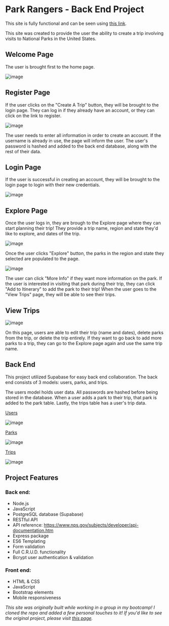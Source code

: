 # Park Rangers - Back End Project 

This site is fully functional and can be seen using [this link](https://park-rangers-project.herokuapp.com).

This site was created to provide the user the ability to create a trip involving visits to National Parks in the United States. 

## Welcome Page

The user is brought first to the home page. 

![image](https://user-images.githubusercontent.com/78281930/117556953-dd722c80-b033-11eb-8bcd-8124b6f53365.png)

## Register Page

If the user clicks on the "Create A Trip" button, they will be brought to the login page. They can log in if they already have an account, or they can click on the link to register.

![image](https://user-images.githubusercontent.com/78281930/117556983-317d1100-b034-11eb-8f2b-41cb9eb0b7f8.png)

The user needs to enter all information in order to create an account. If the username is already in use, the page will inform the user. The user's password is hashed and added to the back end database, along with the rest of their data.

## Login Page

If the user is successful in creating an account, they will be brought to the login page to login with their new credentials. 

![image](https://user-images.githubusercontent.com/78281930/117557010-743ee900-b034-11eb-9f4d-395bfee5e5d9.png)

## Explore Page

Once the user logs in, they are brough to the Explore page where they can start planning their trip! They provide a trip name, region and state they'd like to explore, and dates of the trip. 

![image](https://user-images.githubusercontent.com/78281930/117557124-7786a480-b035-11eb-8648-18145ace23bc.png)

Once the user clicks "Explore" button, the parks in the region and state they selected are populated to the page. 

![image](https://user-images.githubusercontent.com/78281930/117557392-114f5100-b038-11eb-936a-c62145e8dcea.png)

The user can click "More Info" if they want more information on the park. If the user is interested in visiting that park during their trip, they can click "Add to Itinerary" to add the park to their trip! When the user goes to the "View Trips" page, they will be able to see their trips.

## View Trips

![image](https://user-images.githubusercontent.com/78281930/117557197-2a570280-b036-11eb-9bd0-fa64a65a4283.png)

On this page, users are able to edit their trip (name and dates), delete parks from the trip, or delete the trip entirely. If they want to go back to add more parks to a trip, they can go to the Explore page again and use the same trip name. 

## Back End

This project utilized Supabase for easy back end collaboration. The back end consists of 3 models: users, parks, and trips.

The users model holds user data. All passwords are hashed before being stored in the database. When a user adds a park to their trip, that park is added to the park table. Lastly, the trips table has a user's trip data. 

<u>Users</u>
  
![image](https://user-images.githubusercontent.com/78281930/118336289-fcab0700-b4d6-11eb-814d-4c47f0e99aa8.png)

<u>Parks</u>

![image](https://user-images.githubusercontent.com/78281930/118336503-79d67c00-b4d7-11eb-9d71-18f639e9150f.png)

<u>Trips</u>

![image](https://user-images.githubusercontent.com/78281930/118336781-fa957800-b4d7-11eb-81a0-71e785a53b4e.png)

## Project Features

### Back end:
* Node.js
* JavaScript
* PostgreSQL database (Supabase)
* RESTful API
* API reference: https://www.nps.gov/subjects/developer/api-documentation.htm
* Express package
* ES6 Templating
* Form validation
* Full C.R.U.D. functionality
* Bcrypt user authentication & validation

### Front end:
* HTML & CSS
* JavaScript
* Bootstrap elements
* Mobile responsiveness

*This site was originally built while working in a group in my bootcamp! I cloned the repo and added a few personal touches to it! If you'd like to see the original project, please visit [this page](https://github.com/mjbulostin/ParkRangers).*

